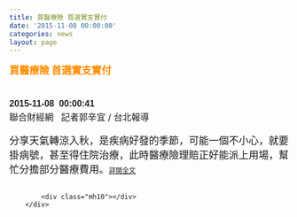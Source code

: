 ```yaml
---
title: 買醫療險 首選實支實付
date: '2015-11-08 00:00:00'
categories: news
layout: page
---
```


<div class="text">
			<div>
	<div>
		<span style="color: rgb(255, 140, 0);"><span style="font-size: 18px;"><strong>買醫療險 首選實支實付</strong></span></span></div>
	<h1 style="border: 0px none; margin: 0px; outline: none 0px; padding: 0px; font-stretch: normal; font-size: 30px; line-height: 1.3; font-family: 微软雅黑, 黑体, 'helvetica neue', 'lucida grande', Arial, PMingLiU, 'Trebuchet MS', Helvetica, Verdana, sans-serif; color: rgb(49, 49, 51); width: 630px;">
		&nbsp;</h1>
	<h1 style="border: 0px none; margin: 0px; outline: none 0px; padding: 0px; font-stretch: normal; font-size: 30px; line-height: 1.3; font-family: 微软雅黑, 黑体, 'helvetica neue', 'lucida grande', Arial, PMingLiU, 'Trebuchet MS', Helvetica, Verdana, sans-serif; color: rgb(49, 49, 51); width: 630px;">
		<span style="color: rgb(34, 34, 34); font-family: Arial, Helvetica, sans-serif; font-size: 16px;">2015-11-08</span><span style="color: rgb(34, 34, 34); font-family: Arial, Helvetica, sans-serif; font-size: 16px;">&nbsp; 00:00:41</span></h1>
	<div>
		<span style="font-size: 16px;">聯合財經網</span><span style="font-size: 16px;">&nbsp; &nbsp;記者郭辛宜 / 台北報導</span></div>
	<div>
		&nbsp;</div>
	<div>
		<span style="font-size: 18px;">分享天氣轉涼入秋，是疾病好發的季節，可能一個不小心，就要掛病號，甚至得住院治療，此時醫療險理賠正好能派上用場，幫忙分擔部分醫療費用。</span><a href="http://money.udn.com/money/story/5617/1300252-%E8%B2%B7%E9%86%AB%E7%99%82%E9%9A%AA-%E9%A6%96%E9%81%B8%E5%AF%A6%E6%94%AF%E5%AF%A6%E4%BB%98" style="font-size: 9pt;">詳閱全文</a></div>
</div>
<div>
	&nbsp;</div>

			<div class="mh10"></div>
		</div>